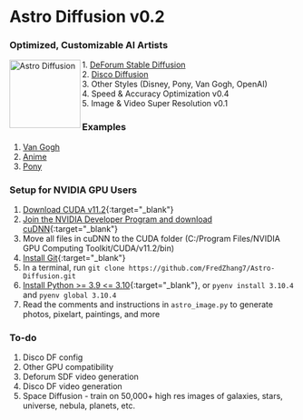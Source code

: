 # Astro Diffusion v0.2

### Optimized, Customizable AI Artists
<img align="left" width="125" height="120" src="https://cdn.discordapp.com/attachments/999941428052500632/1000242308177993748/vitchen2.png" alt="Astro Diffusion">
1. <a href="https://colab.research.google.com/github/deforum/stable-diffusion/blob/main/Deforum_Stable_Diffusion.ipynb" target="_blank" alt="Deforum SDF">DeForum Stable Diffusion</a>
<br>
2. <a href="https://colab.research.google.com/github/alembics/disco-diffusion/blob/main/Disco_Diffusion.ipynb" target="_blank" alt="Disco DF">Disco Diffusion</a>
<br>
3. Other Styles (Disney, Pony, Van Gogh, OpenAI)
<br>
4. Speed & Accuracy Optimization v0.4
<br>
5. Image & Video Super Resolution v0.1

### Examples
1. [Van Gogh](/art-examples/van_gogh.md)
2. [Anime](/art-examples/anime.md)
3. [Pony](/art-examples/pony.md)

### Setup for NVIDIA GPU Users
1. [Download CUDA v11.2](https://developer.nvidia.com/cuda-downloads){:target="_blank"}
2. [Join the NVIDIA Developer Program and download cuDNN](https://developer.nvidia.com/rdp/cudnn-download){:target="_blank"}
3. Move all files in cuDNN to the CUDA folder (C:/Program Files/NVIDIA GPU Computing Toolkit/CUDA/v11.2/bin)
4. [Install Git](https://git-scm.com/downloads){:target="_blank"}
5. In a terminal, run `git clone https://github.com/FredZhang7/Astro-Diffusion.git​​`
6. [Install Python >= 3.9 <= 3.10](https://www.python.org/downloads/){:target="_blank"}, or `pyenv install 3.10.4` and `pyenv global 3.10.4`
7. Read the comments and instructions in `astro_image.py` to generate photos, pixelart, paintings, and more

### To-do
1. Disco DF config
2. Other GPU compatibility
3. Deforum SDF video generation
4. Disco DF video generation
5. Space Diffusion - train on 50,000+ high res images of galaxies, stars, universe, nebula, planets, etc.